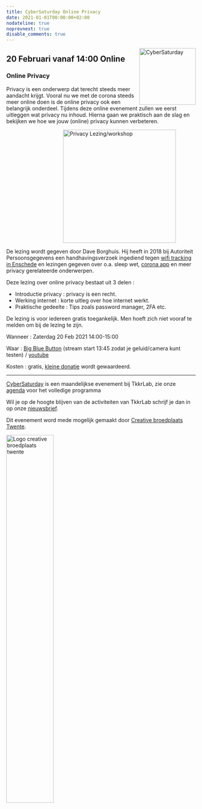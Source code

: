 ```yaml
---
title: CyberSaturday Online Privacy
date: 2021-01-01T00:00:00+02:00
nodateline: true
noprevnext: true
disable_comments: true
---
```


<img alt="CyberSaturday" src="/images/cyber_saturday.png" width="150px" height="150px" style="float: right;">

## 20 Februari vanaf 14:00 Online ##

### Online Privacy

Privacy is een onderwerp dat terecht steeds meer aandacht krijgt. Vooral nu we met de corona steeds meer online doen is de online privacy ook een belangrijk onderdeel. Tijdens deze online evenement zullen we eerst uitleggen wat privacy nu inhoud. Hierna gaan we praktisch aan de slag en bekijken we hoe we jouw (online) privacy kunnen verbeteren.

<img alt="Privacy Lezing/workshop" src="/images/tkkrlab_workshop_privacy.jpg" width="300px" height="300px" style="margin: 0px 30%;">



De lezing wordt gegeven door Dave Borghuis. Hij heeft in 2018 bij Autoriteit Persoonsgegevens een handhavingsverzoek ingediend tegen [wifi tracking in Enschede](http://daveborghuis.nl/wp/wifi-tracking/) en lezingen gegeven over o.a. sleep wet, [corona app](https://www.youtube.com/watch?v=cdU8RUdw2f4) en meer privacy gerelateerde onderwerpen.

Deze lezing over online privacy bestaat uit 3 delen :

 * Introductie privacy : privacy is een recht.
 * Werking internet : korte uitleg over hoe internet werkt.
 * Praktische gedeelte : Tips zoals password manager, 2FA etc.

De lezing is voor iedereen gratis toegankelijk. Men hoeft zich niet vooraf te melden om bij de lezing te zijn.

Wanneer : Zaterdag 20 Feb 2021 14:00-15:00 

Waar : [Big Blue Button](https://bbb.do.speakup.nl/b/dav-fxz-fhn) (stream start 13:45 zodat je geluid/camera kunt testen) / [youtube](https://www.youtube.com/watch?v=0iTDwJ5RtHs)


Kosten : gratis, [kleine donatie](https://bunq.me/tkkrlab/5/CyberSaturday%20Donatie) wordt gewaardeerd.

***

[CyberSaturday](/cybersaturdays/cybersaturday/) is een maandelijkse evenement bij TkkrLab, zie onze [agenda](/agenda/) voor het volledige programma

Wil je op de hoogte blijven van de activiteiten van TkkrLab schrijf je dan in op onze [nieuwsbrief](http://eepurl.com/gLxrLD).

Dit evenement word mede mogelijk gemaakt door [Creative broedplaats Twente](http://www.creatievebroedplaatsentwente.nl/).

<img width=50% src="/images/Logo-Creatieve-Broedplaatsen-Twente.jpg"  alt="Logo creative broedplaats twente">